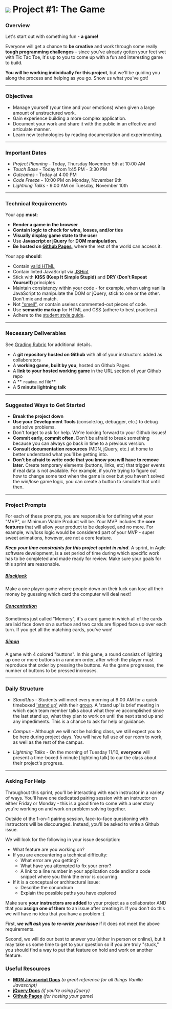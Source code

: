 # ![](https://ga-dash.s3.amazonaws.com/production/assets/logo-9f88ae6c9c3871690e33280fcf557f33.png) Project #1: The Game

### Overview

Let's start out with something fun - **a game!**

Everyone will get a chance to **be creative** and work through some really **tough programming challenges** – since you've already gotten your feet wet with Tic Tac Toe, it's up to you to come up with a fun and interesting game to build.

**You will be working individually for this project**, but we'll be guiding you along the process and helping as you go. Show us what you've got!

---

### Objectives

-  Manage yourself (your time and your emotions) when given a large amount of unstructured work.
-  Gain experience building a more complex application.
-  Document your work and share it with the public in an effective and articulate manner.
-  Learn new technologies by reading documentation and experimenting.

---

### Important Dates

* *Project Planning* - Today, Thursday November 5th at 10:00 AM
* *Touch Base* - Today from 1:45 PM - 3:30 PM
* *Outcomes* - Today at 4:00 PM
* *Code Freeze* - 10:00 PM on Monday, November 9th
* *Lightning Talks* - 9:00 AM on Tuesday, November 10th
---


### Technical Requirements

Your app **must**:

* **Render a game in the browser**
* **Contain logic to check for wins, losses, and/or ties**
* **Visually display game state to the user**
* Use **Javascript or jQuery** for **DOM manipulation**.
* **Be hosted on [Github Pages](https://pages.github.com/)**, where the rest of the world can access it.

Your app **should**:

* Contain [valid HTML](https://validator.w3.org/)
* Contain linted JavaScript via [JSHint](http://jshint.com/)
* Stick with **KISS (Keep It Simple Stupid)** and **DRY (Don't Repeat Yourself)** principles
* Maintain consistency within your code - for example, when using vanilla JavaScript to manipulate the DOM or jQuery, stick to one or the other. Don't mix and match.
* Not ["smell"](https://en.wikipedia.org/wiki/Code_smell), or contain useless commented-out pieces of code.
* Use **semantic markup** for HTML and CSS (adhere to best practices)
* Adhere to the [student style guide](https://github.com/ga-students/wdi-persephone/blob/master/guides/mini_style_guide.md).

---

### Necessary Deliverables


See [Grading Rubric](./01_project_rubric.md) for additional details.

* A **git repository hosted on Github** with all of your instructors added as collaborators
* A **working game, built by you**, hosted on Github Pages
* A **link to your hosted working game** in the URL section of your Github repo
* A ** `readme.md` file**
* A **5 minute lightning talk** 

---

### Suggested Ways to Get Started

* **Break the project down**
* **Use your Development Tools** (console.log, debugger, etc.) to debug and solve problems.
* Don't forget to ask for help. We're looking forward to your Github issues!
* **Commit early, commit often.** Don’t be afraid to break something because you can always go back in time to a previous version.
* **Consult documentation resources** (MDN, jQuery, etc.) at home to better understand what you’ll be getting into.
* **Don’t be afraid to write code that you know you will have to remove later.** Create temporary elements (buttons, links, etc) that trigger events if real data is not available. For example, if you’re trying to figure out how to change some text when the game is over but you haven’t solved the win/lose game logic, you can create a button to simulate that until then.

---

### Project Prompts

For each of these prompts, you are responsible for defining what your "MVP", or Minimum Viable Product will be. Your MVP includes the **core features** that will allow your product to be deployed, and no more. For example, win/loss logic would be considered part of your MVP - super sweet animations, however, are not a core feature.

***Keep your time constraints for this project sprint in mind.*** A sprint, in Agile software development, is a set period of time during which specific work has to be completed and made ready for review. Make sure your goals for this sprint are reasonable.

##### [Blackjack](https://en.wikipedia.org/wiki/Blackjack)

Make a one player game where people down on their luck can lose all their money by guessing which card the computer will deal next!

##### [Concentration](https://en.wikipedia.org/wiki/Concentration_(game))

Sometimes just called "Memory", it's a card game in which all of the cards are laid face down on a surface and two cards are flipped face up over each turn. If you get all the matching cards, you've won!

##### [Simon](https://en.wikipedia.org/wiki/Simon_(game)#Gameplay)

A game with 4 colored "buttons". In this game, a round consists of lighting up one or more buttons in a random order, after which the player must reproduce that order by pressing the buttons. As the game progresses, the number of buttons to be pressed increases.

---

### Daily Structure

* *StandUps* - Students will meet every morning at 9:00 AM for a quick timeboxed ['stand up'](https://en.wikipedia.org/wiki/Stand-up_meeting) with their [group](./01_standup_groups.md). A 'stand up' is brief meeting in which each team member talks about what they've accomplished since the last stand up, what they plan to work on until the next stand up and any impediments. This is a chance to ask for help or guidance.

* *Campus* - Although we will not be holding class, we still expect you to be here during project days. You will have full use of our room to work, as well as the rest of the campus.

* *Lightning Talks* - On the morning of Tuesday 11/10, **everyone** will present a time-boxed 5 minute [lightning talk] to our the class about their project's progress.

---

### Asking For Help

Throughout this sprint, you'll be interacting with each instructor in a variety of ways. You'll have one dedicated pairing session with an instructor on either Friday or Monday - this is a good time to come with a user story you're working on and work on problem solving together. 

Outside of the 1-on-1 pairing session, face-to-face questioning with instructors will be discouraged. Instead, you'll be asked to write a Github issue.

We will look for the following in your issue description:

* What feature are you working on?
* If you are encountering a technical difficulty:
    * What error are you getting?
    * What have you attempted to fix your error?
    * A link to a line number in your application code and/or a code snippet where you think the error is occurring.
* If it is a conceptual or architectural issue:
    * Describe the conundrum
    * Explain the possible paths you have explored

Make sure **your instructors are added** to your project as a collaborator AND that you **assign one of them** to an issue after creating it. If you don't do this we will have no idea that you have a problem :(

First, ***we will ask you to re-write your issue*** if it does not meet the above requirements.

Second, we will do our best to answer you (either in person or online), but it may take us some time to get to your question so if you are truly "stuck," you should find a way to put that feature on hold and work on another feature.

### Useful Resources

* **[MDN Javascript Docs](https://developer.mozilla.org/en-US/docs/Web/JavaScript)** _(a great reference for all things Vanilla Javascript)_
* **[jQuery Docs](http://api.jquery.com)** _(if you're using jQuery)_
* **[Github Pages](https://pages.github.com)** _(for hosting your game)_

---
